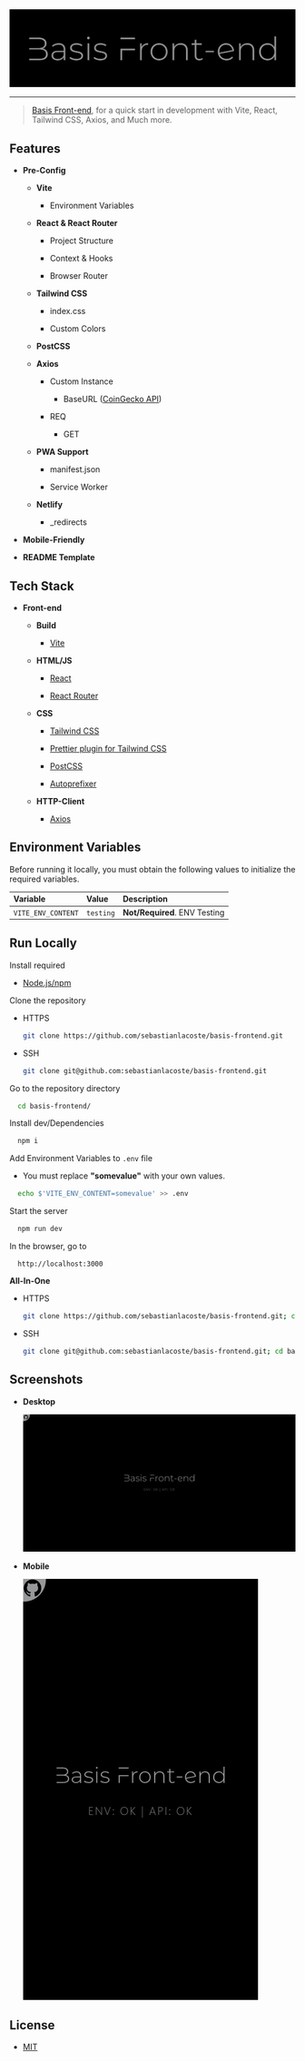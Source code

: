 <div align="center">
  <a href="https://basis-frontend.sebastianlacoste.com" target="_blank" rel="noopener noreferrer">
    <img width="" src="./doc/Readme/Logo.png" alt="Basis Front-end Logo">
  </a>
</div>

---

> [Basis Front-end](https://basis-frontend.sebastianlacoste.com), for a quick start in development with Vite, React, Tailwind CSS, Axios, and Much more.

## Features

- **Pre-Config**

  - **Vite**

    - Environment Variables

  - **React & React Router**

    - Project Structure

    - Context & Hooks

    - Browser Router

  - **Tailwind CSS**

    - index.css

    - Custom Colors

  - **PostCSS**

  - **Axios**

    - Custom Instance

      - BaseURL ([CoinGecko API](https://www.coingecko.com/en/api))

    - REQ

      - GET

  - **PWA Support**

    - manifest.json

    - Service Worker

  - **Netlify**

    - \_redirects

- **Mobile-Friendly**

- **README Template**

## Tech Stack

- **Front-end**

  - **Build**

    - [Vite](https://github.com/vitejs/vite)

  - **HTML/JS**

    - [React](https://github.com/facebook/react)

    - [React Router](https://github.com/remix-run/react-router)

  - **CSS**

    - [Tailwind CSS](https://github.com/tailwindlabs/tailwindcss)

    - [Prettier plugin for Tailwind CSS](https://github.com/tailwindlabs/prettier-plugin-tailwindcss)

    - [PostCSS](https://github.com/postcss/postcss)

    - [Autoprefixer](https://github.com/postcss/autoprefixer)

  - **HTTP-Client**

    - [Axios](https://github.com/axios/axios)

## Environment Variables

Before running it locally, you must obtain the following values to initialize the required variables.

| Variable           | Value     | Description                   |
| :----------------- | :-------- | :---------------------------- |
| `VITE_ENV_CONTENT` | `testing` | **Not/Required**. ENV Testing |

## Run Locally

Install required

- [Node.js/npm](https://nodejs.org/en/download)

Clone the repository

- HTTPS

  ```bash
  git clone https://github.com/sebastianlacoste/basis-frontend.git
  ```

- SSH

  ```bash
  git clone git@github.com:sebastianlacoste/basis-frontend.git
  ```

Go to the repository directory

```bash
  cd basis-frontend/
```

Install dev/Dependencies

```bash
  npm i
```

Add Environment Variables to `.env` file

- You must replace **"somevalue"** with your own values.

```bash
  echo $'VITE_ENV_CONTENT=somevalue' >> .env
```

Start the server

```bash
  npm run dev
```

In the browser, go to

```
  http://localhost:3000
```

**All-In-One**

- HTTPS

  ```bash
  git clone https://github.com/sebastianlacoste/basis-frontend.git; cd basis-frontend/; npm i; echo $'VITE_ENV_CONTENT=somevalue' >> .env; npm run dev;
  ```

- SSH

  ```bash
  git clone git@github.com:sebastianlacoste/basis-frontend.git; cd basis-frontend/; npm i; echo $'VITE_ENV_CONTENT=somevalue' >> .env; npm run dev;
  ```

## Screenshots

- **Desktop**

  ![Desktop](./doc/Readme/Desktop.png)

- **Mobile**

  ![Mobile](./doc/Readme/Mobile.png)

## License

- [MIT](./LICENSE)
